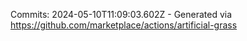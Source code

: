 Commits: 2024-05-10T11:09:03.602Z - Generated via https://github.com/marketplace/actions/artificial-grass
<br>
